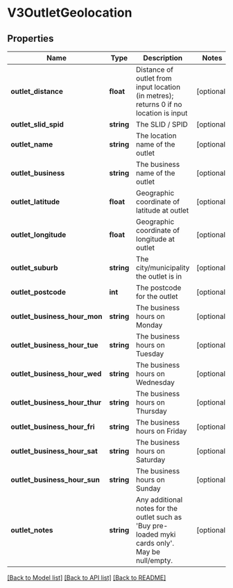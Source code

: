 # V3OutletGeolocation

## Properties
Name | Type | Description | Notes
------------ | ------------- | ------------- | -------------
**outlet_distance** | **float** | Distance of outlet from input location (in metres); returns 0 if no location is input | [optional] 
**outlet_slid_spid** | **string** | The SLID / SPID | [optional] 
**outlet_name** | **string** | The location name of the outlet | [optional] 
**outlet_business** | **string** | The business name of the outlet | [optional] 
**outlet_latitude** | **float** | Geographic coordinate of latitude at outlet | [optional] 
**outlet_longitude** | **float** | Geographic coordinate of longitude at outlet | [optional] 
**outlet_suburb** | **string** | The city/municipality the outlet is in | [optional] 
**outlet_postcode** | **int** | The postcode for the outlet | [optional] 
**outlet_business_hour_mon** | **string** | The business hours on Monday | [optional] 
**outlet_business_hour_tue** | **string** | The business hours on Tuesday | [optional] 
**outlet_business_hour_wed** | **string** | The business hours on Wednesday | [optional] 
**outlet_business_hour_thur** | **string** | The business hours on Thursday | [optional] 
**outlet_business_hour_fri** | **string** | The business hours on Friday | [optional] 
**outlet_business_hour_sat** | **string** | The business hours on Saturday | [optional] 
**outlet_business_hour_sun** | **string** | The business hours on Sunday | [optional] 
**outlet_notes** | **string** | Any additional notes for the outlet such as &#39;Buy pre-loaded myki cards only&#39;. May be null/empty. | [optional] 

[[Back to Model list]](../README.md#documentation-for-models) [[Back to API list]](../README.md#documentation-for-api-endpoints) [[Back to README]](../README.md)


